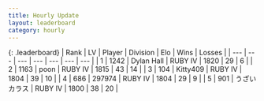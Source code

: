 ```yaml
---
title: Hourly Update
layout: leaderboard
category: hourly
---
```


{: .leaderboard}
| Rank | LV | Player | Division | Elo | Wins | Losses |
| --- | --- | --- | --- | --- | --- | --- |
| <span data-change="1">1</span> | 1242 | <span title="ID: 174294">Dylan Hall</span> | RUBY IV | <span data-change="0">1820</span> | <span data-change="0">29</span> | <span data-change="0">6</span> |
| <span data-change="4">2</span> | 1163 | <span title="ID: 540690">poon</span> | RUBY IV | <span data-change="24">1815</span> | <span data-change="3">43</span> | <span data-change="0">14</span> |
| <span data-change="0">3</span> | 104 | <span title="ID: 459203">Kitty409</span> | RUBY IV | <span data-change="0">1804</span> | <span data-change="0">39</span> | <span data-change="0">10</span> |
| <span data-change="0">4</span> | 686 | <span title="ID: 544038">297974</span> | RUBY IV | <span data-change="0">1804</span> | <span data-change="0">29</span> | <span data-change="0">9</span> |
| <span data-change="0">5</span> | 901 | <span title="ID: 523916">うざいカラス</span> | RUBY IV | <span data-change="-4">1800</span> | <span data-change="1">38</span> | <span data-change="1">20</span> |